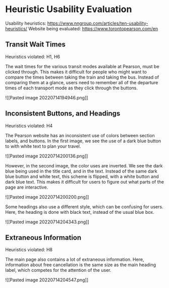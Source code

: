 # Heuristic Usability Evaluation
Usability heuristics: https://www.nngroup.com/articles/ten-usability-heuristics/
Website being evaluated: https://www.torontopearson.com/en

## Transit Wait Times
Heuristics violated: H1, H6

The wait times for the various transit modes available at Pearson, must be clicked through. This makes it difficult for people who might want to compare the times between taking the train and taking the bus. Instead of comparing them at a glance, users need to remember all of the departure times of each transport mode as they click through the buttons.

![[Pasted image 20220714194946.png]]


## Inconsistent Buttons, and Headings
Heuristics violated: H4

The Pearson website has an inconsistent use of colors between section labels, and buttons. In the first image, we see the use of a dark blue button to with white text to plan your travel. 

![[Pasted image 20220714200136.png]]

However, in the second image, the color uses are inverted. We see the dark blue being used in the title card, and in the text. Instead of the same dark blue button and white text, this scheme is flipped, with a white button and dark blue text. This makes it difficult for users to figure out what parts of the page are interactive.

![[Pasted image 20220714200200.png]]

Some headings also use a different style, which can be confusing for users. Here, the heading is done with black text, instead of the usual blue box.

![[Pasted image 20220714204343.png]]

## Extraneous Information
Heuristics violated: H8

The main page also contains a lot of extraneous information. Here, information about free cancellation is the same size as the main heading label, which competes for the attention of the user.

![[Pasted image 20220714204547.png]]
